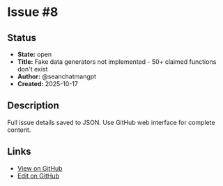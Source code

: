 # Issue #8

## Status

- **State:** open
- **Title:** Fake data generators not implemented - 50+ claimed functions don't exist
- **Author:** @seanchatmangpt
- **Created:** 2025-10-17

## Description

Full issue details saved to JSON. Use GitHub web interface for complete content.

## Links

- [View on GitHub](https://github.com/seanchatmangpt/clnrm/issues/8)
- [Edit on GitHub](https://github.com/seanchatmangpt/clnrm/issues/8/edit)
